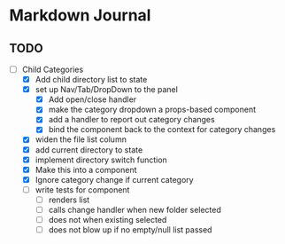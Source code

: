# Markdown Journal


## TODO

- [ ] Child Categories
	- [x] Add child directory list to state
	- [x] set up Nav/Tab/DropDown to the panel
		- [x] Add open/close handler
		- [x] make the category dropdown a props-based component
		- [x] add a handler to report out category changes
		- [x] bind the component back to the context for category changes
	- [x] widen the file list column
	- [x] add current directory to state
	- [x] implement directory switch function
	- [x] Make this into a component
	- [x] Ignore category change if current category
	- [ ] write tests for component
		- [ ] renders list
		- [ ] calls change handler when new folder selected
		- [ ] does not when existing selected
		- [ ] does not blow up if no empty/null list passed

